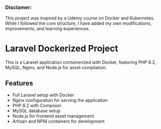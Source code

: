 ### Disclamer:
This project was inspired by a Udemy course on Docker and Kubernetes. While I followed the core structure, I have added my own modifications, improvements, and learning experiences.

# Laravel Dockerized Project

This is a Laravel application containerized with Docker, featuring PHP 8.2, MySQL, Nginx, and Node.js for asset compilation.

## Features
- Full Laravel setup with Docker
- Nginx configuration for serving the application
- PHP 8.2 with Composer
- MySQL database setup
- Node.js for frontend asset management
- Artisan and NPM containers for development
